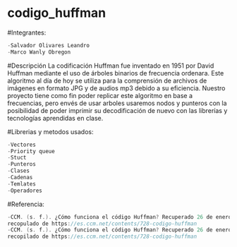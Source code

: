 # codigo_huffman 

#Integrantes: 
```cpp
-Salvador Olivares Leandro
-Marco Wanly Obregon
```
#Descripción 
La codificación Huffman fue inventado en 1951 por David Huffman
mediante el uso de árboles binarios de frecuencia ordenara. Este 
algoritmo al día de hoy se utiliza para la comprensión de archivos 
de imágenes en formato JPG y de audios mp3 debido a su eficiencia.
Nuestro proyecto tiene como fin poder replicar este algoritmo en base a frecuencias,
pero envés de usar arboles usaremos nodos y punteros con la posibilidad de poder imprimir
su decodificación de nuevo con las librerías y tecnologías aprendidas en clase.

#Librerias y metodos usados:
```cpp
-Vectores 
-Priority queue
-Stuct
-Punteros
-Clases
-Cadenas
-Temlates 
-Operadores
```

#Referencia:
```cpp
-CCM. (s. f.). ¿Cómo funciona el código Huffman? Recuperado 26 de enero de 2021, 
recopulado de https://es.ccm.net/contents/728-codigo-huffman
-CCM. (s. f.). ¿Cómo funciona el código Huffman? Recuperado 26 de enero de 2021,
recopilado de https://es.ccm.net/contents/728-codigo-huffman
```
